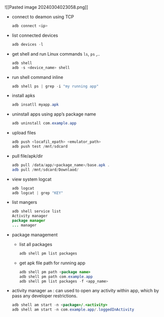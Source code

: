![[Pasted image 20240304023058.png]]

- connect to deamon using TCP
    
    ```java
    adb connect <ip>
    ```
    
- list connected devices
    
    ```java
    adb devices -l
    ```
    
- get shell and run Linux commands `ls`, `ps` ,..
    
    ```java
    adb shell
    adb -s <device_name> shell
    ```
    
- run shell command inline
    
    ```java
    adb shell ps | grep -i "my running app"
    ```
    
- install apks
    
    ```java
    adb insatll myapp.apk
    ```
    
- uninstall apps using app’s package name
    
    ```java
    adb uninstall com.example.app
    ```
    
- upload files
    
    ```java
    adb push <locafil_epath> <emulator_path>
    adb push test /mnt/sdcard
    ```
    
- pull file/apk/dir
    
    ```java
    adb pull /data/app/<package_name>/base.apk .
    adb pull /mnt/sdcard/Downlaod/
    ```
    
- view system logcat
    
    ```java
    adb logcat
    adb logcat | grep "KEY"
    ```
    
- list mangers
    
    ```java
    adb shell service list
    Activity manager
    package manager
    ... manager
    ```
    
- package management
    
    - list all packages
        
        ```java
        adb shell pm list packages
        ```
        
    - get apk file path for running app
        
        ```java
        adb shell pm path <package name>
        adb shell pm path com.example.app
        adb shell pm list packages -f <app_name>
        ```
        
- activity manager `am` : can used to open any activity within app, which by pass any developer restrictions. 
    
    ```java
    adb shell am start -n <package>/.<activity>
    adb shell am start -n com.example.app/.loggedInActivity
    ```